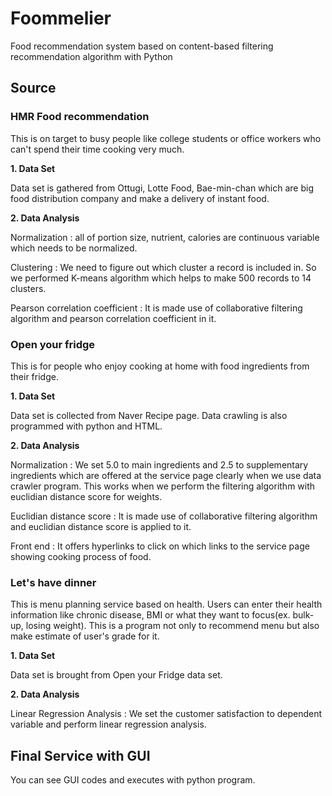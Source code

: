 # Foommelier
Food recommendation system based on content-based filtering recommendation algorithm with Python

## Source 

### HMR Food recommendation
This is on target to busy people like college students or office workers who can't spend their time cooking very much.

 __1. Data Set__
 
  Data set is gathered from Ottugi, Lotte Food, Bae-min-chan which are big food distribution company and make a delivery of instant food.
  
  
 __2. Data Analysis__

  Normalization 
  : all of portion size, nutrient, calories are continuous variable which needs to be normalized.

  Clustering
  : We need to figure out which cluster a record is included in. So we performed K-means algorithm which helps to make 500 records to 14 clusters.

  Pearson correlation coefficient
  : It is made use of collaborative filtering algorithm and pearson correlation coefficient in it. 


### Open your fridge
 This is for people who enjoy cooking at home with food ingredients from their fridge.


 __1. Data Set__

  Data set is collected from Naver Recipe page. Data crawling is also programmed with python and HTML. 
 
 
 __2. Data Analysis__
 
  Normalization
  : We set 5.0 to main ingredients and 2.5 to supplementary ingredients which are offered at the service page clearly when we use data       crawler program. This works when we perform the filtering algorithm with euclidian distance score for weights.
  
  Euclidian distance score
  : It is made use of collaborative filtering algorithm and euclidian distance score is applied to it.
  
  
  Front end
  : It offers hyperlinks to click on which links to the service page showing cooking process of food.


### Let's have dinner 
 This is menu planning service based on health. Users can enter their health information like chronic disease, BMI or what they want to focus(ex. bulk-up, losing weight). This is a program not only to recommend menu but also make estimate of user's grade for it.
 
 
 __1. Data Set__

  Data set is brought from Open your Fridge data set. 
  
  
 __2. Data Analysis__

  Linear Regression Analysis
  : We set the customer satisfaction to dependent variable and perform linear regression analysis.
  
## Final Service with GUI
You can see GUI codes and executes with python program.
